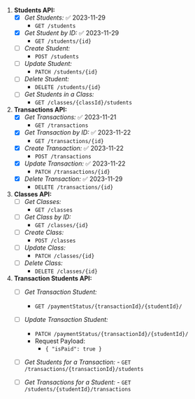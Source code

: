 1. **Students API:**
   - [x] *Get Students:* ✅ 2023-11-29
	   - `GET /students`
   - [x] *Get Student by ID:* ✅ 2023-11-29
	   - `GET /students/{id}`
   - [ ] *Create Student:* 
	   - `POST /students`
   - [ ] *Update Student:* 
	   - `PATCH /students/{id}`
   - [ ] *Delete Student:* 
	   - `DELETE /students/{id}`
   - [ ] *Get Students in a Class:* 
	   - `GET /classes/{classId}/students`

2. **Transactions API:**
   - [x] *Get Transactions:* ✅ 2023-11-21
	   - `GET /transactions`
   - [x] *Get Transaction by ID:* ✅ 2023-11-22
	   - `GET /transactions/{id}`
   - [x] *Create Transaction:* ✅ 2023-11-22
	   - `POST /transactions`
   - [x] *Update Transaction:* ✅ 2023-11-22
	   - `PATCH /transactions/{id}`
   - [x] *Delete Transaction:* ✅ 2023-11-29
	   - `DELETE /transactions/{id}`

3. **Classes API:**
   - [ ] *Get Classes:* 
	   - `GET /classes`
   - [ ] *Get Class by ID:* 
	   - `GET /classes/{id}`
   - [ ] *Create Class:* 
	   - `POST /classes`
   - [ ] *Update Class:* 
	   - `PATCH /classes/{id}`
   - [ ] *Delete Class:* 
	   - `DELETE /classes/{id}`

4. **Transaction Students API:**
   - [ ] *Get Transaction Student:* 
	   - `GET /paymentStatus/{transactionId}/{studentId}/`
   - [ ] *Update Transaction Student:*
	   - `PATCH /paymentStatus/{transactionId}/{studentId}/`
      - Request Payload: 
	      - `{ "isPaid": true }`
	
	- [ ] *Get Students for a Transaction:* 
	      - `GET /transactions/{transactionId}/students`
	- [ ] *Get Transactions for a Student:* 
	      - `GET /students/{studentId}/transactions`